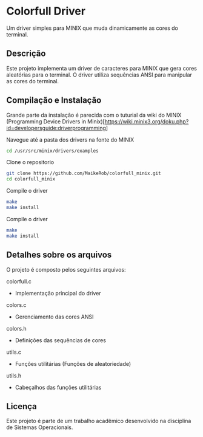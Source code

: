 
# Colorfull Driver 

Um driver simples para MINIX que muda dinamicamente as cores do terminal.

## Descrição

Este projeto implementa um driver de caracteres para MINIX que gera cores aleatórias para o terminal. O driver utiliza sequências ANSI para manipular as cores do terminal.


## Compilação e Instalação

Grande parte da instalação é parecida com o tuturial da wiki do MINIX
(Programming Device Drivers in Minix)[https://wiki.minix3.org/doku.php?id=developersguide:driverprogramming]


Navegue até a pasta dos drivers na fonte do MINIX

```bash
cd /usr/src/minix/drivers/examples
```

Clone o repositorio 
```bash
git clone https://github.com/MaikeRob/colorfull_minix.git
cd colorfull_minix
```

Compile o driver
```bash
make
make install
```

Compile o driver
```bash
make
make install
```


## Detalhes sobre os arquivos

O projeto é composto pelos seguintes arquivos:

colorfull.c

 - Implementação principal do driver


colors.c

 - Gerenciamento das cores ANSI 


colors.h

 - Definições das sequências de cores


utils.c

 - Funções utilitárias (Funções de aleatoriedade)


utils.h

 - Cabeçalhos das funções utilitárias


## Licença

Este projeto é parte de um trabalho acadêmico desenvolvido na disciplina de Sistemas Operacionais.
